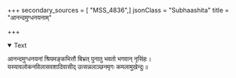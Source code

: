 +++
secondary_sources = [ "MSS_4836",]
jsonClass = "Subhaashita"
title = "आनन्दमुग्धनयनाम्"

+++

<details open><summary>Text</summary>

आनन्दमुग्धनयनां श्रियमङ्कभित्तौ बिभ्रत् पुनातु भवतो भगवान् नृसिंहः।  
यस्यावलोकनविलासवशादिवासीद् उत्सन्नलाञ्छनमृगः कमलामुखेन्दुः॥
</details>
